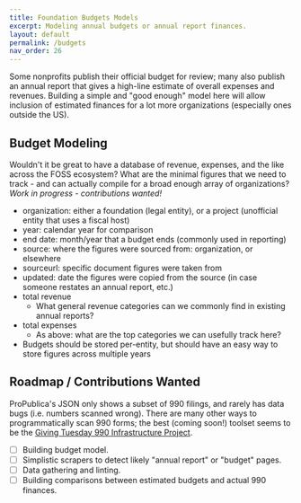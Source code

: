 ```yaml
---
title: Foundation Budgets Models
excerpt: Modeling annual budgets or annual report finances.
layout: default
permalink: /budgets
nav_order: 26
---
```


Some nonprofits publish their official budget for review; many also publish an annual report that gives a high-line estimate of overall expenses and revenues.  Building a simple and "good enough" model here will allow inclusion of estimated finances for a lot more organizations (especially ones outside the US).

## Budget Modeling

Wouldn't it be great to have a database of revenue, expenses, and the like across the FOSS ecosystem?  What are the minimal figures that we need to track - and can actually compile for a broad enough array of organizations?  *Work in progress - contributions wanted!*

- organization: either a foundation (legal entity), or a project (unofficial entity that uses a fiscal host)
- year: calendar year for comparison
- end date: month/year that a budget ends (commonly used in reporting)
- source: where the figures were sourced from: organization, or elsewhere
- sourceurl: specific document figures were taken from
- updated: date the figures were copied from the source (in case someone restates an annual report, etc.)
- total revenue
  - What general revenue categories can we commonly find in existing annual reports?
- total expenses
  - As above: what are the top categories we can usefully track here?
- Budgets should be stored per-entity, but should have an easy way to store figures across multiple years

## Roadmap / Contributions Wanted

ProPublica's JSON only shows a subset of 990 filings, and rarely has data bugs (i.e. numbers scanned wrong).  There are many other ways to programmatically scan 990 forms; the best (coming soon!) toolset seems to be the [Giving Tuesday 990 Infrastructure Project](https://990data.givingtuesday.org/).

- [ ] Building budget model.
- [ ] Simplistic scrapers to detect likely "annual report" or "budget" pages.
- [ ] Data gathering and linting.
- [ ] Building comparisons between estimated budgets and actual 990 finances.
